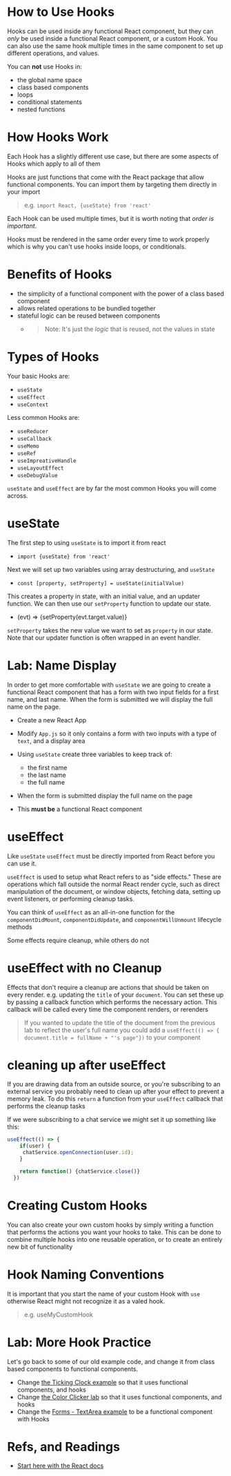 # How to Use Hooks

Hooks can be used inside any functional React component, but they can *only* be used inside a functional React component, or a custom Hook. You can also use the same hook multiple times in the same component to set up different operations, and values.

You can **not** use Hooks in:

- the global name space
- class based components
- loops
- conditional statements
- nested functions

# How Hooks Work

Each Hook has a slightly different use case, but there are some aspects of Hooks which apply to all of them

Hooks are just functions that come with the React package that allow functional components. You can import them by targeting them directly in your import

> e.g. `import React, {useState} from 'react'`

Each Hook can be used multiple times, but it is worth noting that *order is important*.

Hooks must be rendered in the same order every time to work properly which is why you can't use hooks inside loops, or conditionals.

# Benefits of Hooks

- the simplicity of a functional component with the power of a class based component
- allows related operations to be bundled together
- stateful logic can be reused between components
  - > Note: It's just the *logic* that is reused, not the values in state

# Types of Hooks

Your basic Hooks are:

- `useState`
- `useEffect`
- `useContext`

Less common Hooks are: 

- `useReducer`
- `useCallback`
- `useMemo`
- `useRef`
- `useImpreativeHandle`
- `useLayoutEffect`
- `useDebugValue`

`useState` and `useEffect` are by far the most common Hooks you will come across.

# useState

The first step to using `useState` is to import it from react

  - `import {useState} from 'react'`

Next we will set up two variables using array destructuring, and `useState`

  - `const [property, setProperty] = useState(initialValue)`

This creates a property in state, with an initial value, and an updater function. We can then use our `setProperty` function to update our state.

  - (evt) => {setProperty(evt.target.value)}

`setProperty` takes the new value we want to set as `property` in our state. Note that our updater function is often wrapped in an event handler.

# Lab: Name Display

In order to get more comfortable with `useState` we are going to create a functional React component that has a form with two input fields for a first name, and last name. When the form is submitted we will display the full name on the page.

- Create a new React App
- Modify `App.js` so it only contains a form with two inputs with a type of `text`, and a display area
- Using `useState` create three variables to keep track of:
  - the first name
  - the last name
  - the full name

- When the form is submitted display the full name on the page
- This **must be** a functional React component

# useEffect

Like `useState` `useEffect` must be directly imported from React before you can use it.

`useEffect` is used to setup what React refers to as "side effects." These are operations which fall outside the normal React render cycle, such as direct manipulation of the document, or window objects, fetching data, setting up event listeners, or performing cleanup tasks.

You can think of `useEffect` as an all-in-one function for the `componentDidMount`, `componentDidUpdate`, and `componentWillUnmount` lifecycle methods

Some effects require cleanup, while others do not

# useEffect with no Cleanup

Effects that don't require a cleanup are actions that should be taken on every render. e.g. updating the `title` of your `document`. You can set these up by passing a callback function which performs the necessary action. This callback will be called every time the component renders, or rerenders

> If you wanted to update the title of the document from the previous lab to reflect the user's full name you could add a `useEffect(() => { document.title = fullName + "'s page"})` to your component

# cleaning up after useEffect

If you are drawing data from an outside source, or you're subscribing to an external service you probably need to clean up after your effect to prevent a memory leak. To do this `return` a function from your `useEffect` callback that performs the cleanup tasks

If we were subscribing to a chat service we might set it up something like this: 

```js
useEffect(() => {
    if(user) {
     chatService.openConnection(user.id);
    }

    return function() {chatService.close()}
  })
```

# Creating Custom Hooks

You can also create your own custom hooks by simply writing a function that performs the actions you want your hooks to take. This can be done to combine multiple hooks into one reusable operation, or to create an entirely new bit of functionality

# Hook Naming Conventions

It is important that you start the name of your custom Hook with `use` otherwise React might not recognize it as a valed hook.

> e.g. useMyCustomHook

# Lab: More Hook Practice

Let's go back to some of our old example code, and change it from class based components to functional components.

- Change [the Ticking Clock example](lessons/react/props-and-state#anchor/state__manage_the_clock) so that it uses functional components, and hooks
- Change [the Color Clicker lab](/lessons/react/props-and-state#anchor/lab_color_clicker) so that it uses functional components, and hooks
- Change the [Forms - TextArea example](/lessons/react/forms-in-react#anchor/forms__textarea) to be a functional component with Hooks

# Refs, and Readings

- [Start here with the React docs](https://reactjs.org/docs/hooks-intro.html)